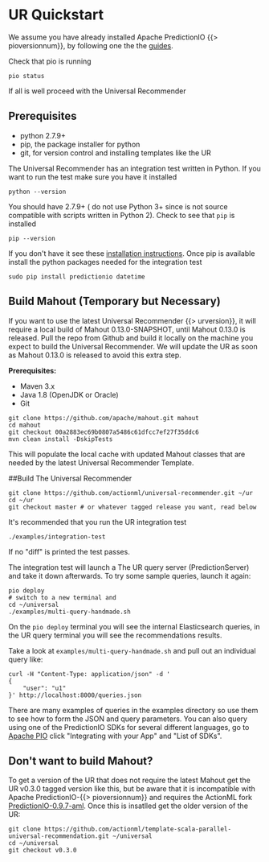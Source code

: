 # UR Quickstart

We assume you have already installed Apache PredictionIO {{> pioversionnum}}, by following one the the [guides](/docs/install). 

Check that pio is running

    pio status
    
If all is well proceed with the Universal Recommender

## Prerequisites

 - python 2.7.9+
 - pip, the package installer for python
 - git, for version control and installing templates like the UR

The Universal Recommender has an integration test written in Python. If you want to run the test make sure you have it installed

    python --version

You should have 2.7.9+ ( do not use Python 3+ since is not source compatible with scripts written in Python 2). Check to see that `pip` is installed 

    pip --version

If you don't have it see these [installation instructions](http://pip.readthedocs.io/en/latest/installing/#install-pip). Once pip is available install the python packages needed for the integration test  

    sudo pip install predictionio datetime
    
## <a name="build_mahout" id="build_mahout"></a>Build Mahout (Temporary but Necessary) 

If you want to use the latest Universal Recommender {{> urversion}}, it will require a local build of Mahout 0.13.0-SNAPSHOT, until Mahout 0.13.0 is released.  Pull the repo from Github and build it locally on the machine you expect to build the Universal Recommender. We will update the UR as soon as Mahout 0.13.0 is released to avoid this extra step. 

**Prerequisites:**

 - Maven 3.x
 - Java 1.8 (OpenJDK or Oracle)
 - Git

```
git clone https://github.com/apache/mahout.git mahout
cd mahout
git checkout 00a2883ec69b0807a5486c61dfcc7ef27f35ddc6
mvn clean install -DskipTests
```

This will populate the local cache with updated Mahout classes that are needed by the latest Universal Recommender Template. 

##Build The Universal Recommender

```
git clone https://github.com/actionml/universal-recommender.git ~/ur
cd ~/ur
git checkout master # or whatever tagged release you want, read below
```

It's recommended that you run the UR integration test

```
./examples/integration-test
```
    
If no "diff" is printed the test passes.

The integration test will launch a The UR query server (PredictionServer) and take it down afterwards. To try some sample queries, launch it again:

```
pio deploy
# switch to a new terminal and
cd ~/universal
./examples/multi-query-handmade.sh
```

On the `pio deploy` terminal you will see the internal Elasticsearch queries, in the UR query terminal you will see the recommendations results.

Take a look at `examples/multi-query-handmade.sh` and pull out an individual query like:

```
curl -H "Content-Type: application/json" -d '
{
    "user": "u1"
}' http://localhost:8000/queries.json
```

There are many examples of queries in the examples directory so use them to see how to form the JSON and query parameters. You can also query using one of the PredictionIO SDKs for several different languages, go to [Apache PIO](http://predictionio.incubator.apache.org/datacollection/eventapi/) click "Integrating with your App" and "List of SDKs".

## Don't want to build Mahout?

To get a version of the UR that does not require the latest Mahout get the UR v0.3.0 tagged version like this, but be aware that it is incompatible with Apache PredictionIO-{{> pioversionnum}} and requires the ActionML fork [PredictionIO-0.9.7-aml](https://github.com/actionml/PredictionIO). Once this is insatlled get the older version of the UR:

```
git clone https://github.com/actionml/template-scala-parallel-universal-recommendation.git ~/universal
cd ~/universal
git checkout v0.3.0
```
